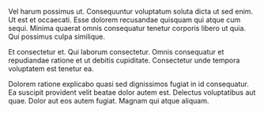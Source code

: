Vel harum possimus ut. Consequuntur voluptatum soluta dicta ut sed enim. Ut est et occaecati. Esse dolorem recusandae quisquam qui atque cum sequi. Minima quaerat omnis consequatur tenetur corporis libero ut quia. Qui possimus culpa similique.
 Et consectetur et. Qui laborum consectetur. Omnis consequatur et repudiandae ratione et ut debitis cupiditate. Consectetur unde tempora voluptatem est tenetur ea.
 Dolorem ratione explicabo quasi sed dignissimos fugiat in id consequatur. Ea suscipit provident velit beatae dolor autem est. Delectus voluptatibus aut quae. Dolor aut eos autem fugiat. Magnam qui atque aliquam.